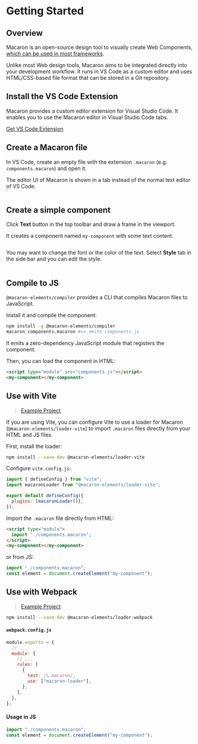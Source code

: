 # Getting Started

## Overview

Macaron is an open-source design tool to visually create Web Components, [which can be used in most frameworks](https://custom-elements-everywhere.com/).

Unlike most Web design tools, Macaron aims to be integrated directly into your development workflow. It runs in VS Code as a custom editor and uses HTML/CSS-based file format that can be stored in a Git repository.

## Install the VS Code Extension

Macaron provides a custom editor extension for Visual Studio Code. It enables you to use the Macaron editor in Visual Studio Code tabs.

<a href="https://marketplace.visualstudio.com/items?itemName=Macaron.macaron-vscode" target="_blank">
<macaron-hero-button>
Get VS Code Extension
</macaron-hero-button>
</a>

## Create a Macaron file

In VS Code, create an empty file with the extension `.macaron` (e.g. `components.macaron`) and open it.

The editor UI of Macaron is shown in a tab instead of the normal text editor of VS Code.

<img srcset="./images/create-macaron-file.png 2x" />

## Create a simple component

Click **Text** button in the top toolbar and draw a frame in the viewport.

It creates a component named `my-component` with some text content.

<img srcset="./images/create-component.png 2x" />

You may want to change the font or the color of the text. Select **Style** tab in the side bar and you can edit the style.

<img srcset="./images/edit-style.png 2x" />

## Compile to JS

`@macaron-elements/compiler` provides a CLI that compiles Macaron files to JavaScript.

Install it and compile the component:

```bash
npm install -g @macaron-elements/compiler
macaron components.macaron #=> emits components.js
```

It emits a zero-dependency JavaScript module that registers the component.

Then, you can load the component in HTML:

```html
<script type="module" src="components.js"></script>
<my-component></my-component>
```

## Use with Vite

> [Example Project](https://github.com/macaron-elements/macaron-examples/tree/main/vite)

If you are using Vite, you can configure Vite to use a loader for Macaron (`@macaron-elements/loader-vite`) to import `.macaron` files directly from your HTML and JS files.

First, install the loader:

```bash
npm install --save-dev @macaron-elements/loader-vite
```

Configure `vite.config.js`:

```js
import { defineConfig } from "vite";
import macaronLoader from "@macaron-elements/loader-vite";

export default defineConfig({
  plugins: [macaronLoader()],
});
```

Import the `.macaron` file directly from HTML:

```html
<script type="module">
  import "./components.macaron";
</script>
<my-component></my-component>
```

or from JS:

```js
import "./components.macaron";
const element = document.createElement("my-component");
```

## Use with Webpack

> [Example Project](https://github.com/macaron-elements/macaron-examples/tree/main/webpack)

```bash
npm install --save-dev @macaron-elements/loader-webpack
```

#### `webpack.config.js`

```js
module.exports = {
  // ...
  module: {
    // ...
    rules: [
      {
        test: /\.macaron/,
        use: ["macaron-loader"],
      },
    ],
  },
};
```

#### Usage in JS

```js
import "./components.macaron";
const element = document.createElement("my-component");
```
